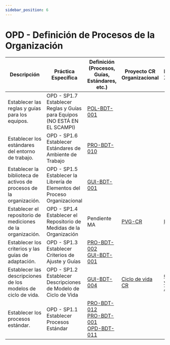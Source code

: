 ```yaml
---
sidebar_position: 6
---
```


# OPD - Definición de Procesos de la Organización

| Descripción   | Práctica Específica  | Definición (Procesos, Guías, Estándares, etc.) | Proyecto CR Organizacional | Proyecto Zeitgeist | Proyecto Departamental |
| ------------------------------------------------------------------- | -------------------------------------------------------------------------- | ---------------------------------------------- | -------------------------- | ------------------ | ---------------------- |
| Establecer las reglas y guías para los equipos.        | OPD - SP1.7 Establecer Reglas y Guías para Equipos (NO ESTÁ EN EL SCAMPI)  | [POL-BDT-001](https://black-dot-2024.github.io/docs/politicas/pol-bdt-001)  |                            |                    |  [Código de Ética](https://black-dot-2024.github.io/docs/etica/codigo-etica)  <br /> [Compromisos Departamentales](https://black-dot-2024.github.io/docs/nosotros/compromisos)                    |
| Establecer los estándares del entorno de trabajo.| OPD - SP1.6 Establecer Estándares de Ambiente de Trabajo | [PRO-BDT-010](https://black-dot-2024.github.io/docs/procesos/pro-bdt-010)                                              |                            |                    |                        |
| Establecer la biblioteca de activos de procesos de la organización. | OPD - SP1.5 Establecer la Librería de Elementos del Proceso Organizacional | [GUI-BDT-001](https://black-dot-2024.github.io/docs/guias/gui-bdt-001)                                               |                            |                    |  [Mapa de Procesos](https://black-dot-2024.github.io/docs/procesos/Mapa%20de%20Procesos)                      |
| Establecer el repositorio de mediciones de la organización.         | OPD - SP1.4 Establecer el Repositorio de Medidas de la Organización  | Pendiente MA | [PVG-CR](https://docs.google.com/spreadsheets/d/1kiBQCcPcqluBKBqYi6STs0X060MW_dJF2m0mq-jRBKk/edit?usp=drive_link)    |[PVG-ZG](https://docs.google.com/spreadsheets/d/1OztJ9xOr7IbeKYa5hAtZXQzR3f2LZphNfgC23aanGpI/edit#gid=0)                     |                        |
| Establecer los criterios y las guías de adaptación.| OPD - SP1.3 Establecer Criterios de Ajuste y Guías | [PRO-BDT-002](https://black-dot-2024.github.io/docs/procesos/pro-bdt-002) <br /> [GUI-BDT-001](https://black-dot-2024.github.io/docs/guias/gui-bdt-001)                                             |                            |                    |                        |
| Establecer las descripciones de los modelos de ciclo de vida.| OPD - SP1.2 Establecer Descripciones de Modelo de Ciclo de Vida | [GUI-BDT-004](https://black-dot-2024.github.io/docs/guias/gui-bdt-004)    | [Ciclo de vida CR](https://black-dot-2024.github.io/docs/cr/vision-proyecto-cr#ciclo-de-vida-del-proyecto)  | [Cilo de vida Zeitgeist](https://black-dot-2024.github.io/docs/zeitgeist/vision-proyecto-ZG#ciclo-de-vida-del-proyecto) |                        |
| Establecer los procesos estándar.| OPD - SP1.1 Establecer Procesos Estándar  | [PRO-BDT-012](https://black-dot-2024.github.io/docs/procesos/pro-bdt-012) <br /> [PRO-BDT-001](https://black-dot-2024.github.io/docs/procesos/pro-bdt-001) <br /> [OPD-BDT-011](https://black-dot-2024.github.io/docs/procesos/pro-bdt-011)  |                            |                    |                        |
